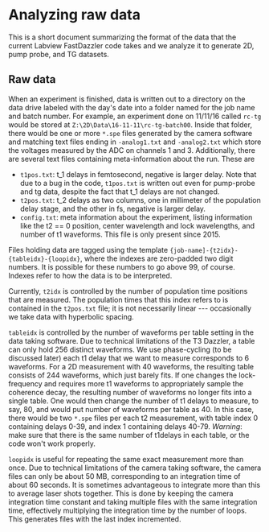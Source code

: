 # Analyzing raw data

This is a short document summarizing the format of the data that the current
Labview FastDazzler code takes and we analyze it to generate 2D, pump probe,
and TG datasets.

## Raw data

When an experiment is finished, data is written out to a directory on the data
drive labeled with the day's date into a folder named for the job name and
batch number. For example, an experiment done on 11/11/16 called ```rc-tg```
would be stored at ```Z:\2D\Data\16-11-11\rc-tg-batch00```. Inside that folder,
there would be one or more ```*.spe``` files generated by the camera software
and matching text files ending in ```-analog1.txt``` and ```-analog2.txt```
which store the voltages measured by the ADC on channels 1 and 3. Additionally,
there are several text files containing meta-information about the run. These
are

- ```t1pos.txt```: t_1 delays in femtosecond, negative is larger delay. Note
  that due to a bug in the code, ```t1pos.txt``` is written out even for
  pump-probe and tg data, despite the fact that t_1 delays are not changed.
- ```t2pos.txt```: t_2 delays as two columns, one in millimeter of the
  population delay stage, and the other in fs, negative is larger delay.
- ```config.txt```: meta information about the experiment, listing information
  like the t2 == 0 position, center wavelength and lock wavelengths, and number
  of t1 waveforms. This file is only present since 2015.

Files holding data are tagged using the template
```{job-name]-{t2idx}-{tableidx}-{loopidx}```, where the indexes are
zero-padded two digit numbers. It is possible for these numbers to go above 99,
of course. Indexes refer to how the data is to be interpreted. 

Currently, ```t2idx``` is controlled by the number of population time positions
that are measured. The population times that this index refers to is contained
in the ```t2pos.txt``` file; it is not necessarily linear --- occasionally we
take data with hyperbolic spacing. 

```tableidx``` is controlled by the number of waveforms per table setting in
the data taking software. Due to technical limitations of the T3 Dazzler, a
table can only hold 256 distinct waveforms.  We use phase-cycling (to be
discussed later) each t1 delay that we want to measure corresponds to 6
waveforms. For a 2D measurement with 40 waveforms, the resulting table consists
of 244 waveforms, which just barely fits. If one changes the lock-frequency and
requires more t1 waveforms to appropriately sample the coherence decay, the
resulting number of waveforms no longer fits into a single table. One would
then change the number of t1 delays to measure, to say, 80, and would put
number of waveforms per table as 40. In this case, there would be two
```*.spe``` files per each t2 measurement, with table index 0 containing delays
0-39, and index 1 containing delays 40-79. *Warning*: make sure that there is
the same number of t1delays in each table, or the code won't work properly.

```loopidx``` is useful for repeating the same exact measurement more than
once. Due to technical limitations of the camera taking software, the camera
files can only be about 50 MB, corresponding to an integration time of about 60
seconds. It is sometimes advantageous to integrate more than this to average
laser shots together. This is done by keeping the camera integration time
constant and taking multiple files with the same integration time, effectively
multiplying the integration time by the number of loops. This generates files
with the last index incremented.
